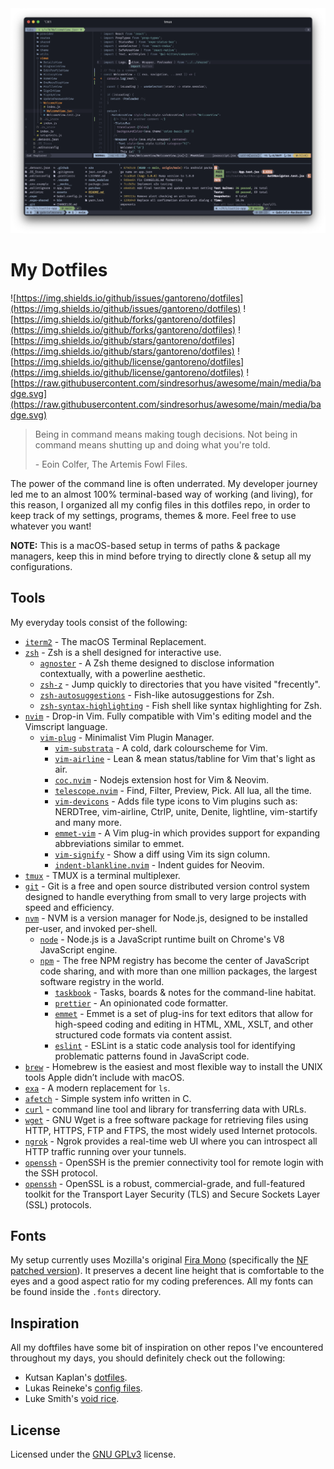 <div align="center">
  <img src=".github/main.png"></img>
</div>

# My Dotfiles

![https://img.shields.io/github/issues/gantoreno/dotfiles](https://img.shields.io/github/issues/gantoreno/dotfiles) ![https://img.shields.io/github/forks/gantoreno/dotfiles](https://img.shields.io/github/forks/gantoreno/dotfiles) ![https://img.shields.io/github/stars/gantoreno/dotfiles](https://img.shields.io/github/stars/gantoreno/dotfiles) ![https://img.shields.io/github/license/gantoreno/dotfiles](https://img.shields.io/github/license/gantoreno/dotfiles) ![https://raw.githubusercontent.com/sindresorhus/awesome/main/media/badge.svg](https://raw.githubusercontent.com/sindresorhus/awesome/main/media/badge.svg)

> Being in command means making tough decisions. Not being in command means shutting up and doing what you're told.
>
> \- Eoin Colfer, The Artemis Fowl Files.

The power of the command line is often underrated. My developer journey led me to an almost 100% terminal-based way of working (and living), for this reason, I organized all my config files in this dotfiles repo, in order to keep track of my settings, programs, themes & more. Feel free to use whatever you want!

**NOTE:** This is a macOS-based setup in terms of paths & package managers, keep this in mind before trying to directly clone & setup all my configurations.

## Tools

My everyday tools consist of the following:

- [`iterm2`](https://iterm2.com/) - The macOS Terminal Replacement.
- [`zsh`](https://www.zsh.org/) - Zsh is a shell designed for interactive use.
  - [`agnoster`](https://github.com/agnoster/agnoster-zsh-theme) - A Zsh theme designed to disclose information contextually, with a powerline aesthetic.
  - [`zsh-z`](https://github.com/agkozak/zsh-z) - Jump quickly to directories that you have visited "frecently".
  - [`zsh-autosuggestions`](https://github.com/zsh-users/zsh-autosuggestions) - Fish-like autosuggestions for Zsh.
  - [`zsh-syntax-highlighting`](https://github.com/zsh-users/zsh-syntax-highlighting) - Fish shell like syntax highlighting for Zsh.
- [`nvim`](https://neovim.io/) - Drop-in Vim. Fully compatible with Vim's editing model and the Vimscript language.
  - [`vim-plug`](https://github.com/junegunn/vim-plug) - Minimalist Vim Plugin Manager.
    - [`vim-substrata`](https://github.com/arzg/vim-substrata) - A cold, dark colourscheme for Vim.
    - [`vim-airline`](https://github.com/vim-airline/vim-airline) - Lean & mean status/tabline for Vim that's light as air.
    - [`coc.nvim`](https://github.com/neoclide/coc.nvim) - Nodejs extension host for Vim & Neovim.
    - [`telescope.nvim`](https://github.com/nvim-telescope/telescope.nvim) - Find, Filter, Preview, Pick. All lua, all the time.
    - [`vim-devicons`](https://github.com/ryanoasis/vim-devicons) - Adds file type icons to Vim plugins such as: NERDTree, vim-airline, CtrlP, unite, Denite, lightline, vim-startify and many more.
    - [`emmet-vim`](https://github.com/mattn/emmet-vim) - A Vim plug-in which provides support for expanding abbreviations similar to emmet.
    - [`vim-signify`](https://github.com/mhinz/vim-signify) - Show a diff using Vim its sign column.
    - [`indent-blankline.nvim`](https://github.com/lukas-reineke/indent-blankline.nvim) - Indent guides for Neovim.
- [`tmux`](http://www.sromero.org/wiki/linux/aplicaciones/tmux) - TMUX is a terminal multiplexer.
- [`git`](https://git-scm.com/) - Git is a free and open source distributed version control system designed to handle everything from small to very large projects with speed and efficiency.
- [`nvm`](https://github.com/nvm-sh/nvm) - NVM is a version manager for Node.js, designed to be installed per-user, and invoked per-shell.
  - [`node`](https://nodejs.org/es/) - Node.js is a JavaScript runtime built on Chrome's V8 JavaScript engine.
  - [`npm`](https://www.npmjs.com/) - The free NPM registry has become the center of JavaScript code sharing, and with more than one million packages, the largest software registry in the world.
    - [`taskbook`](https://github.com/klaussinani/taskbook) - Tasks, boards & notes for the command-line habitat.
    - [`prettier`](https://prettier.io/) - An opinionated code formatter.
    - [`emmet`](https://emmet.io/) - Emmet is a set of plug-ins for text editors that allow for high-speed coding and editing in HTML, XML, XSLT, and other structured code formats via content assist.
    - [`eslint`](https://eslint.org/) - ESLint is a static code analysis tool for identifying problematic patterns found in JavaScript code.
- [`brew`](https://brew.sh/index_es) - Homebrew is the easiest and most flexible way to install the UNIX tools Apple didn’t include with macOS.
- [`exa`](https://github.com/ogham/exa) - A modern replacement for `ls`.
- [`afetch`](https://github.com/anhsirk0/fetch-master-6000) - Simple system info written in C.
- [`curl`](https://curl.se/) - command line tool and library for transferring data with URLs.
- [`wget`](https://www.gnu.org/software/wget/) - GNU Wget is a free software package for retrieving files using HTTP, HTTPS, FTP and FTPS, the most widely used Internet protocols.
- [`ngrok`](https://ngrok.com/) - Ngrok provides a real-time web UI where you can introspect all HTTP traffic running over your tunnels.
- [`openssh`](https://www.openssh.com/) - OpenSSH is the premier connectivity tool for remote login with the SSH protocol.
- [`openssh`](https://www.openssl.org/) - OpenSSL is a robust, commercial-grade, and full-featured toolkit for the Transport Layer Security (TLS) and Secure Sockets Layer (SSL) protocols.

## Fonts

My setup currently uses Mozilla's original [Fira Mono](https://github.com/mozilla/Fira) (specifically the [NF patched version](https://github.com/mozilla/Fira)). It preserves a decent line height that is comfortable to the eyes and a good aspect ratio for my coding preferences. All my fonts can be found inside the `.fonts` directory.

## Inspiration

All my doftfiles have some bit of inspiration on other repos I've encountered throughout my days, you should definitely check out the following:

- Kutsan Kaplan's [dotfiles](https://github.com/kutsan/dotfiles).
- Lukas Reineke's [config files](https://github.com/lukas-reineke/dotfiles).
- Luke Smith's [void rice](https://github.com/LukeSmithxyz).

## License

Licensed under the [GNU GPLv3](https://www.gnu.org/licenses/gpl-3.0.html) license.
